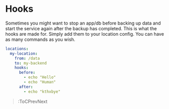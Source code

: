 # Hooks

Sometimes you might want to stop an app/db before backing up data and start the service again after the backup has completed. This is what the hooks are made for. Simply add them to your location config. You can have as many commands as you wish.

```yml | .autorestic.yml
locations:
  my-location:
    from: /data
    to: my-backend
    hooks:
      before:
        - echo "Hello"
        - echo "Human"
      after:
        - echo "kthxbye"
```

> :ToCPrevNext
